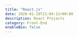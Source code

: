 ```yaml
---
title: "React.js"
date: 2020-01-19T21:04:11+09:00
description: React Projects
category: Front-End
enableBio: false
---
```


